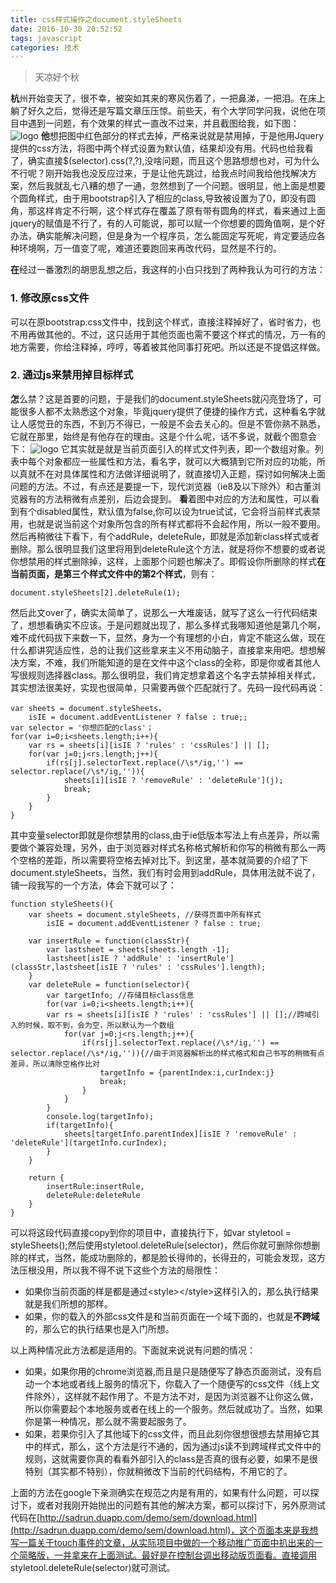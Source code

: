 ```yaml
---
title: css样式操作之document.styleSheets
date: 2016-10-30 20:52:52
tags: javascript
categories: 技术
---
```


> 天凉好个秋

**杭**州开始变天了，很不幸，被突如其来的寒风伤着了，一把鼻涕，一把泪。在床上躺了好久之后，觉得还是写篇文章压压惊。前些天，有个大学同学问我，说他在项目中遇到一问题，有个效果的样式一直改不过来，并且截图给我，如下图：
![logo](1.png)
**他**想把图中红色部分的样式去掉，严格来说就是禁用掉，于是他用Jquery提供的css方法，将图中两个样式设置为默认值，结果却没有用。代码也给我看了，确实直接$(selector).css(?,?),没啥问题，而且这个思路想想也对，可为什么不行呢？刚开始我也没反应过来，于是让他先跳过，给我点时间我给他找解决方案，然后我就乱七八糟的想了一通，忽然想到了一个问题。很明显，他上面是想要个圆角样式，由于用bootstrap引入了相应的class,导致被设置为了0，即没有圆角，那这样肯定不行啊，这个样式存在覆盖了原有带有圆角的样式，看来通过上面jquery的赋值是不行了，有的人可能说，那可以赋一个你想要的圆角值啊，是个好办法，确实能解决问题，但是身为一个程序员，怎么能固定写死呢，肯定要适应各种环境啊，万一值变了呢，难道还要跑回来再改代码，显然是不行的。

**在**经过一番激烈的胡思乱想之后，<!--more-->我这样的小白只找到了两种我认为可行的方法：
### 1. 修改原css文件
可以在原bootstrap.css文件中，找到这个样式，直接注释掉好了，省时省力，也不用再做其他的。不过，这只适用于其他页面也需不要这个样式的情况，万一有的地方需要，你给注释掉，哼哼，等着被其他同事打死吧。所以还是不提倡这样做。
### 2. 通过js来禁用掉目标样式
**怎**么禁？这是首要的问题，于是我们的document.styleSheets就闪亮登场了，可能很多人都不太熟悉这个对象，毕竟jquery提供了便捷的操作方式，这种看名字就让人感觉丑的东西，不到万不得已，一般是不会去关心的。但是不管你熟不熟悉，它就在那里，始终是有他存在的理由。这是个什么呢，话不多说，就截个图意会下：
![logo](2.png)
它其实就是就是当前页面引入的样式文件列表，即一个数组对象。列表中每个对象都应一些属性和方法，看名字，就可以大概猜到它所对应的功能，所以真就不在对具体属性和方法做详细说明了，就直接切入正题，探讨如何解决上面问题的方法。不过，有点还是要提一下，现代浏览器（ie8及以下除外）和古董浏览器有的方法稍微有点差别，后边会提到。
**看**着图中对应的方法和属性，可以看到有个disabled属性，默认值为false,你可以设为true试试，它会将当前样式表禁用，也就是说当前这个对象所包含的所有样式都将不会起作用，所以一般不要用。然后再稍微往下看下，有个addRule，deleteRule，即就是添加新class样式或者删除。那么很明显我们这里将用到deleteRule这个方法，就是将你不想要的或者说你想禁用的样式删除掉，这样，上面那个问题也解决了。即假设你所删除的样式**在当前页面，是第三个样式文件中的第2个样式**，则有：

    document.styleSheets[2].deleteRule(1);

然后此文over了，确实太简单了，说那么一大堆废话，就写了这么一行代码结束了，想想看确实不应该。于是问题就出现了，那么多样式我哪知道他是第几个啊，难不成代码拔下来数一下，显然，身为一个有理想的小白，肯定不能这么做，现在什么都讲究适应性，总的让我们这些拿来主义不用动脑子，直接拿来用吧。想想解决方案，不难，我们所能知道的是在文件中这个class的全称，即是你或者其他人写很规则选择器class。那么很明显，我们肯定想拿着这个名字去禁掉相关样式，其实想法很美好，实现也很简单，只需要再做个匹配就行了。先码一段代码再说：

    var sheets = document.styleSheets，
        isIE = document.addEventListener ? false : true;;
    var selector = '你想匹配的class'；
    for(var i=0;i<sheets.length;i++){
		var rs = sheets[i][isIE ? 'rules' : 'cssRules'] || [];
		for(var j=0;j<rs.length;j++){
			if(rs[j].selectorText.replace(/\s*/ig,'') == selector.replace(/\s*/ig,'')){
				sheets[i][isIE ? 'removeRule' : 'deleteRule'](j);
				break;
			}
		}
	}
其中变量selector即就是你想禁用的class,由于ie低版本写法上有点差异，所以需要做个兼容处理，另外，由于浏览器对样式名称格式解析和你写的稍微有那么一两个空格的差距，所以需要将空格去掉对比下。到这里，基本就简要的介绍了下document.styleSheets，当然，我们有时会用到addRule，具体用法就不说了，铺一段我写的一个方法，体会下就可以了：

    function styleSheets(){
        var sheets = document.styleSheets, //获得页面中所有样式
    	    isIE = document.addEventListener ? false : true;

    	var insertRule = function(classStr){
    		var lastsheet = sheets[sheets.length -1];
    		lastsheet[isIE ? 'addRule' : 'insertRule'](classStr,lastsheet[isIE ? 'rules' : 'cssRules'].length);
    	} 
    	var deleteRule = function(selector){
    		var targetInfo; //存储目标class信息
		  	for(var i=0;i<sheets.length;i++){
	    	var rs = sheets[i][isIE ? 'rules' : 'cssRules'] || [];//跨域引入的时候，取不到，会为空，所以默认为一个数组
	    		for(var j=0;j<rs.length;j++){
			      	if(rs[j].selectorText.replace(/\s*/ig,'') == selector.replace(/\s*/ig,'')){//由于浏览器解析出的样式格式和自己书写的稍微有点差异，所以清除空格作比对
			        	targetInfo = {parentIndex:i,curIndex:j}
			        	break;
			      	}
			    }
		  	}
		  	console.log(targetInfo);
		  	if(targetInfo){
		  		sheets[targetInfo.parentIndex][isIE ? 'removeRule' : 'deleteRule'](targetInfo.curIndex);
		  	}
    	}

    	return {
    		insertRule:insertRule,
    		deleteRule:deleteRule
    	}
    }
可以将这段代码直接copy到你的项目中，直接执行下，如var styletool = styleSheets();然后使用styletool.deleteRule(selector)，然后你就可删除你想删除的样式，当然，能成功删除的，都是脸长得帅的，长得丑的，可能会发现，这方法压根没用，所以我不得不说下这些个方法的局限性：

-  如果你当前页面的样是都是通过&lt;style&gt;&lt;/style&gt;这样引入的，那么执行结果就是我们所想的那样。
-  如果，你的载入的外部css文件是和当前页面在一个域下面的，也就是**不跨域**的，那么它的执行结果也是入门所想。

以上两种情况此方法都是适用的。下面就来说说有问题的情况：

-  如果，如果你用的chrome浏览器,而且是只是随便写了静态页面测试，没有启动一个本地或者线上服务的情况下，你载入了一个随便写的css文件（线上文件除外），这样就不起作用了。不是方法不对，是因为浏览器不让你这么做，所以你需要起个本地服务或者在线上的一个服务。然后就成功了。当然，如果你是第一种情况，那么就不需要起服务了。
-  如果，若果你引入了其他域下的css文件，而且此刻你很想很想去禁用掉它其中的样式，那么，这个方法是行不通的，因为通过js读不到跨域样式文件中的规则，这就需要你真的看看外部引入的class是否真的很有必要，如果不是很特别（其实都不特别），你就稍微改下当前的代码结构，不用它的了。

上面的方法在google下亲测确实在规范之内是有用的，如果有什么问题，可以探讨下，或者对我刚开始抛出的问题有其他的解决方案，都可以探讨下，另外原测试代码在[http://sadrun.duapp.com/demo/sem/download.html](http://sadrun.duapp.com/demo/sem/download.html)，这个页面本来是我想写一篇关于touch事件的文章，从实际项目中做的一个移动推广页面中扒出来的一个简略版，一并拿来在上面测试。最好是在控制台调出移动版页面看。直接调用 styletool.deleteRule(selector)就可测试。